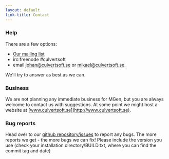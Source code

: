 ```yaml
---
layout: default
link-title: Contact
---
```


### Help

There are a few options:

 * [Our mailing list](https://groups.google.com/forum/?hl=en#!forum/mgen-mailing-list)
 * irc:freenode #culvertsoft
 * email johan@culvertsoft.se or mikael@culvertsoft.se. 

We'll try to answer as best as we can.


### Business

We are not planning any immediate business for MGen, but you are always welcome to contact us with suggestions.
At some point we might host a website at [www.culvertsoft.se](http://www.culvertsoft.se). 


### Bug reports

Head over to our [github repository/issues](https://github.com/culvertsoft/mgen/issues) to report any bugs. The more reports we get - the more bugs we can fix! Please include the version you use (check your installation directory/BUILD.txt, where you can find the commit tag and date)


